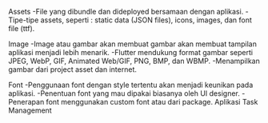 Assets
-File yang dibundle dan dideployed bersamaan dengan aplikasi.
-Tipe-tipe assets, seperti : static data (JSON files), icons, images, dan font file (ttf).

Image
-Image atau gambar akan membuat gambar akan membuat tampilan aplikasi menjadi lebih menarik.
-Flutter mendukung format gambar seperti JPEG, WebP, GIF, Animated Web/GIF, PNG, BMP, dan WBMP.
-Menampilkan gambar dari project asset dan internet.

Font
-Penggunaan font dengan style tertentu akan menjadi keunikan pada aplikasi.
-Penentuan font yang mau dipakai biasanya oleh UI designer.
-Penerapan font menggunakan custom font atau dari package.
Aplikasi Task Management